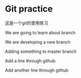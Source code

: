 # Git practice

这是一个git的使用练习

We are going to learn about branch

We are developing a new branch

Adding something to master branch

Add a line through github

Add another line through github
